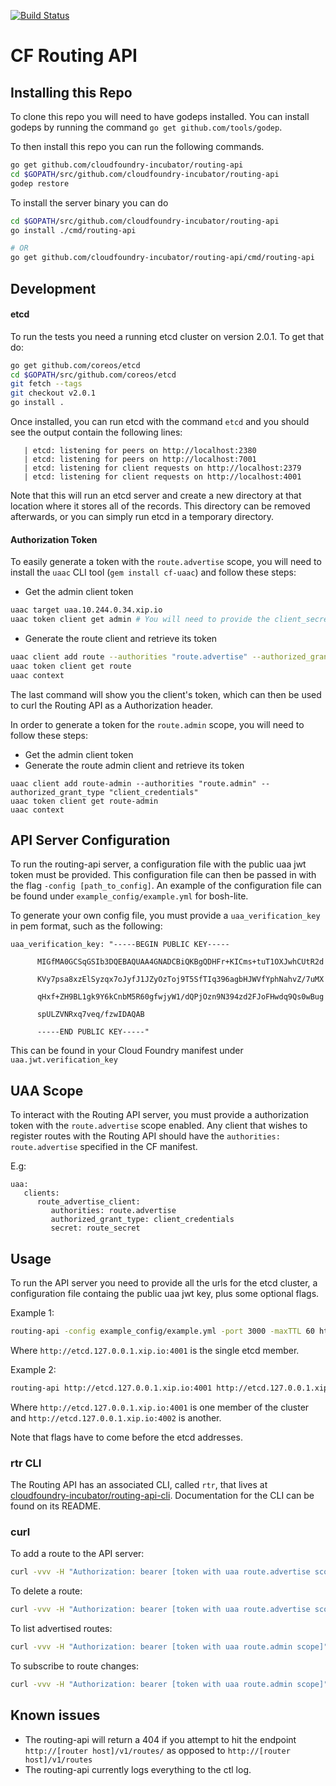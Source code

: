 [![Build Status](https://travis-ci.org/cloudfoundry-incubator/routing-api.svg)](https://travis-ci.org/cloudfoundry-incubator/routing-api)

# CF Routing API

## Installing this Repo

To clone this repo you will need to have godeps installed. You can install godeps
by running the command `go get github.com/tools/godep`.

To then install this repo you can run the following commands.

```sh
go get github.com/cloudfoundry-incubator/routing-api
cd $GOPATH/src/github.com/cloudfoundry-incubator/routing-api
godep restore
```

To install the server binary you can do

```sh
cd $GOPATH/src/github.com/cloudfoundry-incubator/routing-api
go install ./cmd/routing-api

# OR
go get github.com/cloudfoundry-incubator/routing-api/cmd/routing-api
```

## Development

#### etcd

To run the tests you need a running etcd cluster on version 2.0.1. To get that do:

```sh
go get github.com/coreos/etcd
cd $GOPATH/src/github.com/coreos/etcd
git fetch --tags
git checkout v2.0.1
go install .
```

Once installed, you can run etcd with the command `etcd` and you should see the
output contain the following lines:
```
   | etcd: listening for peers on http://localhost:2380
   | etcd: listening for peers on http://localhost:7001
   | etcd: listening for client requests on http://localhost:2379
   | etcd: listening for client requests on http://localhost:4001
```

Note that this will run an etcd server and create a new directory at that location 
where it stores all of the records. This directory can be removed afterwards, or 
you can simply run etcd in a temporary directory.

#### Authorization Token

To easily generate a token with the `route.advertise` scope, you will need to
install the `uaac` CLI tool (`gem install cf-uaac`) and follow these steps:

- Get the admin client token
```bash
uaac target uaa.10.244.0.34.xip.io
uaac token client get admin # You will need to provide the client_secret, found in your CF manifest.
```
- Generate the route client and retrieve its token
```bash
uaac client add route --authorities "route.advertise" --authorized_grant_type "client_credentials"
uaac token client get route
uaac context
```

The last command will show you the client's token, which can then be used to
curl the Routing API as a Authorization header.

In order to generate a token for the `route.admin` scope, you will need to follow these steps:

- Get the admin client token
- Generate the route admin client and retrieve its token
```
uaac client add route-admin --authorities "route.admin" --authorized_grant_type "client_credentials"
uaac token client get route-admin
uaac context
```

## API Server Configuration

To run the routing-api server, a configuration file with the public uaa jwt token must be provided.
This configuration file can then be passed in with the flag `-config [path_to_config]`.
An example of the configuration file can be found under `example_config/example.yml` for bosh-lite.

To generate your own config file, you must provide a `uaa_verification_key` in pem format, such as the following:

```
uaa_verification_key: "-----BEGIN PUBLIC KEY-----

      MIGfMA0GCSqGSIb3DQEBAQUAA4GNADCBiQKBgQDHFr+KICms+tuT1OXJwhCUtR2d

      KVy7psa8xzElSyzqx7oJyfJ1JZyOzToj9T5SfTIq396agbHJWVfYphNahvZ/7uMX

      qHxf+ZH9BL1gk9Y6kCnbM5R60gfwjyW1/dQPjOzn9N394zd2FJoFHwdq9Qs0wBug

      spULZVNRxq7veq/fzwIDAQAB

      -----END PUBLIC KEY-----"
```

This can be found in your Cloud Foundry manifest under `uaa.jwt.verification_key`

## UAA Scope

To interact with the Routing API server, you must provide a authorization token
with the `route.advertise` scope enabled. Any client that wishes to register
routes with the Routing API should have the `authorities: route.advertise`
specified in the CF manifest.

E.g:
```
uaa:
   clients:
      route_advertise_client:
         authorities: route.advertise
         authorized_grant_type: client_credentials
         secret: route_secret
```

## Usage

To run the API server you need to provide all the urls for the etcd cluster, a configuration file containg the public uaa jwt key, plus some optional flags.

Example 1:

```sh
routing-api -config example_config/example.yml -port 3000 -maxTTL 60 http://etcd.127.0.0.1.xip.io:4001
```

Where `http://etcd.127.0.0.1.xip.io:4001` is the single etcd member.

Example 2:

```sh
routing-api http://etcd.127.0.0.1.xip.io:4001 http://etcd.127.0.0.1.xip.io:4002
```

Where `http://etcd.127.0.0.1.xip.io:4001` is one member of the cluster and `http://etcd.127.0.0.1.xip.io:4002` is another.

Note that flags have to come before the etcd addresses.

### rtr CLI

The Routing API has an associated CLI, called `rtr`, that lives at [cloudfoundry-incubator/routing-api-cli](https://github.com/cloudfoundry-incubator/routing-api-cli). Documentation for the CLI can be found on its README.

### curl

To add a route to the API server:

```sh
curl -vvv -H "Authorization: bearer [token with uaa route.advertise scope]" -X POST http://127.0.0.1:8080/v1/routes -d '[{"ip":"1.2.3.4", "route":"a_route", "port":8089, "ttl":45}]'
```

To delete a route:

```sh
curl -vvv -H "Authorization: bearer [token with uaa route.advertise scope]" -X DELETE http://127.0.0.1:8080/v1/routes -d '[{"ip":"1.2.3.4", "route":"a_route", "port":8089, "ttl":45}]'
```

To list advertised routes:
```sh
curl -vvv -H "Authorization: bearer [token with uaa route.admin scope]" http://127.0.0.1:8080/v1/routes
```

To subscribe to route changes:
```sh
curl -vvv -H "Authorization: bearer [token with uaa route.admin scope]" http://127.0.0.1:8080/v1/events
```

## Known issues

+ The routing-api will return a 404 if you attempt to hit the endpoint `http://[router host]/v1/routes/` as opposed to `http://[router host]/v1/routes`
+ The routing-api currently logs everything to the ctl log.
